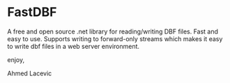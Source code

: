 FastDBF
=======

A free and open source .net library for reading/writing DBF files. Fast and easy to use. Supports writing to forward-only streams which makes it easy to write dbf files in a web server environment.

enjoy,

Ahmed Lacevic
